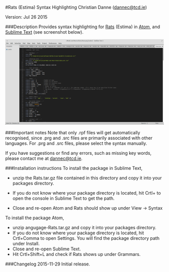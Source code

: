 #Rats (Estima) Syntax Highlighting
Christian Danne (dannec@tcd.ie)  

Version: Jul 26 2015  

###Description
Provides syntax highlighting for [Rats](https://www.estima.com) (Estima) in [Atom](https://atom.io/),  and [Sublime Text](https://www.sublimetext.com/) (see screenshot below). 

![Screenshot](screenshot.png "Screenshot")

###Important notes
Note that only .rpf files will get automatically recognised, since .prg and .src files are primarily associated with other languages. For .prg and .src files, please select the syntax manually. 

If you have suggestions or find any errors, such as missing key words, please contact me at dannec@tcd.ie. 

###Installation instructions
To install the package in Sublime Text, 
- unzip the Rats.tar.gz file contained in this directory and copy it into your packages directory. 
- If you do not know where your package directory is located, hit Crtl+ to open the console in Sublime Text to get the path. 
 
- Close and re-open Atom and Rats should show up under View -> Syntax

 
To install the package Atom, 
- unzip angugage-Rats.tar.gz and copy it into your packages directory. 
- If you do not know where your package directory is located, hit Crtl+Comma to open Settings. You will find the package directory path under Install. 
- Close and re-open Sublime Text. 
- Hit Crtl+Shift+L and check if Rats shows up under Grammars. 

###Changelog
2015-11-29 Initial release.
  
 

 
 


 


 
